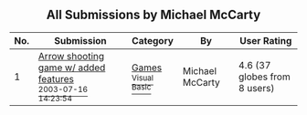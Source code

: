 ﻿<div align="center">

## All Submissions by Michael McCarty

</div>

No.  | Submission | Category | By   | User Rating
---- | ---------- | -------- | ---- | -----------
1 | [Arrow shooting game w/ added features<br /><sup>2003-07-16 14:23:54</sup>](https://github.com/Planet-Source-Code/michael-mccarty-arrow-shooting-game-w-added-features__1-46965) | [Games<br /><sup>Visual Basic</sup>](../ByCategory/games__1-38.md) | Michael McCarty | 4.6 (37 globes from 8 users)
